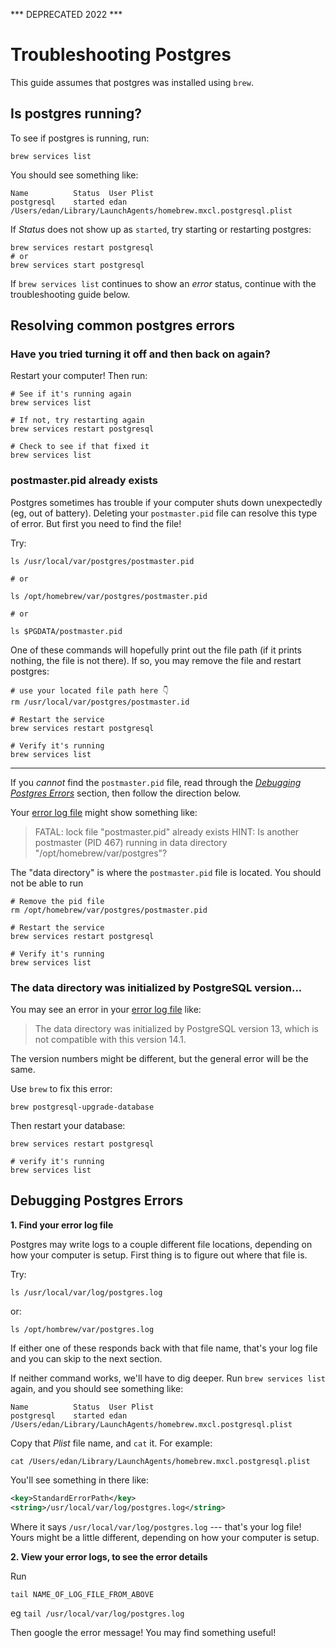 *** DEPRECATED 2022 ***

# Troubleshooting Postgres

This guide assumes that postgres was installed using `brew`.

## Is postgres running?

To see if postgres is running, run:

```
brew services list
```

You should see something like:

```
Name          Status  User Plist
postgresql    started edan /Users/edan/Library/LaunchAgents/homebrew.mxcl.postgresql.plist
```

If _Status_ does not show up as `started`, try starting or restarting postgres:

```
brew services restart postgresql
# or
brew services start postgresql
```

If `brew services list` continues to show an _error_ status, continue with the troubleshooting guide below.


## Resolving common postgres errors

### Have you tried turning it off and then back on again?

Restart your computer! Then run:

```
# See if it's running again
brew services list

# If not, try restarting again
brew services restart postgresql

# Check to see if that fixed it
brew services list
```


### postmaster.pid already exists

Postgres sometimes has trouble if your computer shuts down unexpectedly (eg, out of battery). Deleting your `postmaster.pid` file can resolve this type of error. But first you need to find the file!

Try:

```
ls /usr/local/var/postgres/postmaster.pid

# or

ls /opt/homebrew/var/postgres/postmaster.pid

# or

ls $PGDATA/postmaster.pid
```

One of these commands will hopefully print out the file path (if it prints nothing, the file is not there). If so, you may remove the file and restart postgres:

```
# use your located file path here 👇
rm /usr/local/var/postgres/postmaster.id

# Restart the service
brew services restart postgresql

# Verify it's running
brew services list
```

----

If you _cannot_ find the `postmaster.pid` file, read through the [_Debugging Postgres Errors_](#debugging-postgres-errors) section, then follow the direction below.

Your [error log file](#debugging-postgres-errors) might show something like:

> FATAL:  lock file "postmaster.pid" already exists
> HINT:  Is another postmaster (PID 467) running in data directory "/opt/homebrew/var/postgres"?

The "data directory" is where the `postmaster.pid` file is located. You should not be able to run 

```
# Remove the pid file
rm /opt/homebrew/var/postgres/postmaster.pid

# Restart the service
brew services restart postgresql

# Verify it's running
brew services list
```


### The data directory was initialized by PostgreSQL version...

You may see an error in your [error log file](#debugging-postgres-errors) like:

> The data directory was initialized by PostgreSQL version 13, which is not compatible with this version 14.1.

The version numbers might be different, but the general error will be the same. 

Use `brew` to fix this error:

```
brew postgresql-upgrade-database
```

Then restart your database:

```
brew services restart postgresql

# verify it's running
brew services list
```

## Debugging Postgres Errors

**1. Find your error log file**

Postgres may write logs to a couple different file locations, depending on how your computer is setup. First thing is to figure out where that file is.

Try:

```
ls /usr/local/var/log/postgres.log
```

or:

```
ls /opt/hombrew/var/postgres.log
```

If either one of these responds back with that file name, that's your log file and you can skip to the next section. 

If neither command works, we'll have to dig deeper. Run `brew services list` again, and you should see something like:

```
Name          Status  User Plist
postgresql    started edan /Users/edan/Library/LaunchAgents/homebrew.mxcl.postgresql.plist
```

Copy that _Plist_ file name, and `cat` it. For example:

```
cat /Users/edan/Library/LaunchAgents/homebrew.mxcl.postgresql.plist
```

You'll see something in there like:

```xml
<key>StandardErrorPath</key>
<string>/usr/local/var/log/postgres.log</string>
```

Where it says `/usr/local/var/log/postgres.log` --- that's your log file! Yours might be a little different, depending on how your computer is setup.

**2. View your error logs, to see the error details**

Run

```
tail NAME_OF_LOG_FILE_FROM_ABOVE
```

eg `tail /usr/local/var/log/postgres.log`

Then google the error message! You may find something useful!

